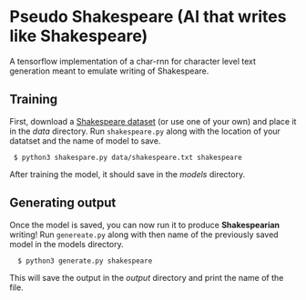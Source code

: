 # Pseudo Shakespeare (AI that writes like Shakespeare)
A tensorflow implementation of a char-rnn for character level text generation meant to emulate writing of Shakespeare.

## Training
First, download a [Shakespeare dataset](https://raw.githubusercontent.com/nishgowda/ai_shakespeare/master/data/shakespeare.txt) (or use one of your own) and place it in the *data* directory.
Run ``shakespeare.py`` along with the location of your datatset and the name of model to save.
```
 $ python3 shakespare.py data/shakespeare.txt shakespeare
```

After training the model, it should save in the *models* directory.

## Generating output
Once the model is saved, you can now run it to produce **Shakespearian** writing!
Run ``genereate.py`` along with then name of the previously saved model in the models directory.
```
  $ python3 generate.py shakespeare
```

This will save the output in the *output* directory and print the name of the file.

 


